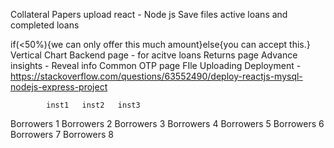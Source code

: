Collateral Papers upload react - Node js Save files
active loans and completed loans

if(<50%){we can only offer this  much amount}else{you can accept this.}
Vertical Chart
Backend page - for acitve loans
Returns page
Advance insights - Reveal info 
Common OTP page
FIle Uploading
Deployment - https://stackoverflow.com/questions/63552490/deploy-reactjs-mysql-nodejs-express-project


            inst1   inst2   inst3   
Borrowers 1 
Borrowers 2 
Borrowers 3 
Borrowers 4 
Borrowers 5 
Borrowers 6 
Borrowers 7 
Borrowers 8 